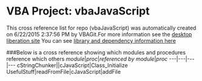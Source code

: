 # VBA Project: vbaJavaScript
This cross reference list for repo (vbaJavaScript) was automatically created on 6/22/2015 2:37:56 PM by VBAGit.For more information see the [desktop liberation site](http://ramblings.mcpher.com/Home/excelquirks/drivesdk/gettinggithubready "desktop liberation")
You can see [library and dependency information here](dependencies.md)

###Below is a cross reference showing which modules and procedures reference which others
*module*|*proc*|*referenced by module*|*proc*
---|---|---|---
cStringChunker||cJavaScript|Class_Initialize
UsefulStuff|readFromFile|cJavaScript|addFile
